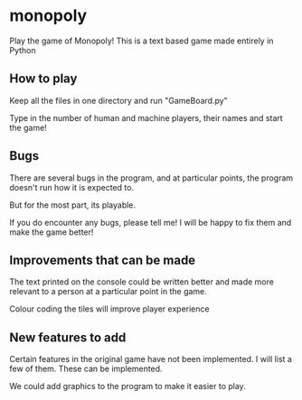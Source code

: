 # monopoly
Play the game of Monopoly!
This is a text based game made entirely in Python

## How to play
Keep all the files in one directory and run "GameBoard.py"

Type in the number of human and machine players, their names and start the game!

## Bugs
There are several bugs in the program, and at particular points, the program doesn't run how it is expected to.

But for the most part, its playable.

If you do encounter any bugs, please tell me! I will be happy to fix them and make the game better!

## Improvements that can be made
The text printed on the console could be written better and made more relevant to a person at a particular point in the game.

Colour coding the tiles will improve player experience

## New features to add
Certain features in the original game have not been implemented. I will list a few of them. These can be implemented.

We could add graphics to the program to make it easier to play.